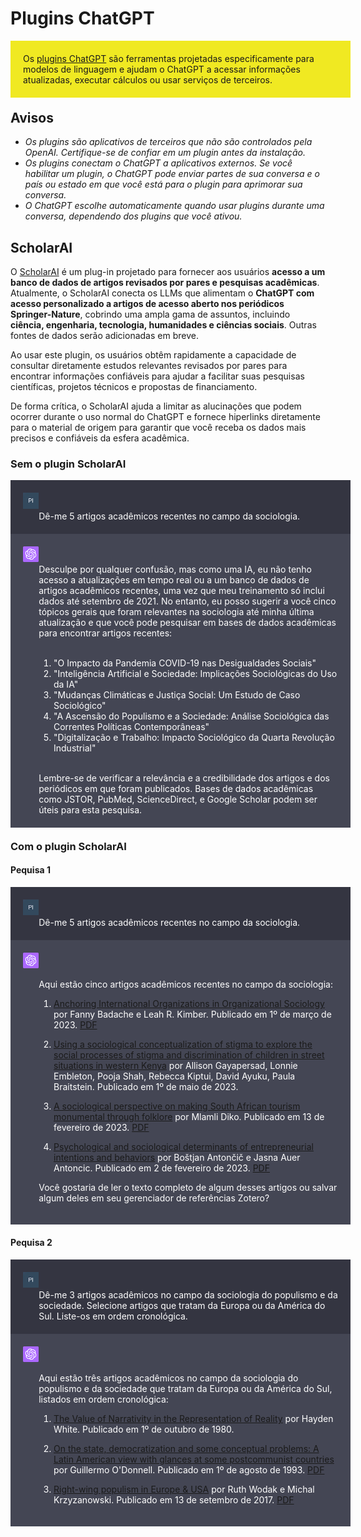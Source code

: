 # Plugins ChatGPT

<div style="width:100%; float:left; background-color:#f0e922; padding:20px; margin: 0; margin-bottom:20px;">Os <a href="https://openai.com/blog/chatgpt-plugins">plugins ChatGPT</a> são ferramentas projetadas especificamente para modelos de linguagem e ajudam o ChatGPT a acessar informações atualizadas, executar cálculos ou usar serviços de terceiros.</div>

## Avisos
- *Os plugins são aplicativos de terceiros que não são controlados pela OpenAI. Certifique-se de confiar em um plugin antes da instalação.*
- *Os plugins conectam o ChatGPT a aplicativos externos. Se você habilitar um plugin, o ChatGPT pode enviar partes de sua conversa e o país ou estado em que você está para o plugin para aprimorar sua conversa.*
- *O ChatGPT escolhe automaticamente quando usar plugins durante uma conversa, dependendo dos plugins que você ativou.*

## ScholarAI

O [ScholarAI](https://www.linkedin.com/company/scholar-ai/) é um plug-in projetado para fornecer aos usuários **acesso a um banco de dados de artigos revisados por pares e pesquisas acadêmicas**. Atualmente, o ScholarAI conecta os LLMs que alimentam o **ChatGPT com acesso personalizado a artigos de acesso aberto nos periódicos Springer-Nature**, cobrindo uma ampla gama de assuntos, incluindo **ciência, engenharia, tecnologia, humanidades e ciências sociais**. Outras fontes de dados serão adicionadas em breve.

Ao usar este plugin, os usuários obtêm rapidamente a capacidade de consultar diretamente estudos relevantes revisados por pares para encontrar informações confiáveis para ajudar a facilitar suas pesquisas científicas, projetos técnicos e propostas de financiamento. 

De forma crítica, o ScholarAI ajuda a limitar as alucinações que podem ocorrer durante o uso normal do ChatGPT e fornece hiperlinks diretamente para o material de origem para garantir que você receba os dados mais precisos e confiáveis da esfera acadêmica.

### Sem o plugin ScholarAI

<div style="width:100%; float:left; background-color:#343541; color:white; padding:20px; margin: 0;">
<div style="width:5%; float:left; padding-right:20px;"><img src="../imagens/PI.png"></div>
<div style="width:95%; float:right">Dê-me 5 artigos acadêmicos recentes no campo da sociologia.</div>
</div>

<div style="width:100%; float:left; background-color:#444654; color:white; padding:20px; margin: 0; margin-bottom: 20px;">
<div style="width:5%; float:left; padding-right:20px;"><img src="../imagens/openai.png"></div>
<div style="width:95%; float:right">Desculpe por qualquer confusão, mas como uma IA, eu não tenho acesso a atualizações em tempo real ou a um banco de dados de artigos acadêmicos recentes, uma vez que meu treinamento só inclui dados até setembro de 2021. No entanto, eu posso sugerir a você cinco tópicos gerais que foram relevantes na sociologia até minha última atualização e que você pode pesquisar em bases de dados acadêmicas para encontrar artigos recentes:<br><br><ol><li>"O Impacto da Pandemia COVID-19 nas Desigualdades Sociais"</li><li>"Inteligência Artificial e Sociedade: Implicações Sociológicas do Uso da IA"</li><li>"Mudanças Climáticas e Justiça Social: Um Estudo de Caso Sociológico"</li><li>"A Ascensão do Populismo e a Sociedade: Análise Sociológica das Correntes Políticas Contemporâneas"</li><li>"Digitalização e Trabalho: Impacto Sociológico da Quarta Revolução Industrial"</li></ol><br>Lembre-se de verificar a relevância e a credibilidade dos artigos e dos periódicos em que foram publicados. Bases de dados acadêmicas como JSTOR, PubMed, ScienceDirect, e Google Scholar podem ser úteis para esta pesquisa.</div>
</div>

### Com o plugin ScholarAI

#### Pequisa 1

<div style="width:100%; float:left; background-color:#343541; color:white; padding:20px; margin: 0;">
<div style="width:5%; float:left; padding-right:20px;"><img src="../imagens/PI.png"></div>
<div style="width:95%; float:right">Dê-me 5 artigos acadêmicos recentes no campo da sociologia.</div>
</div>

<div style="width:100%; float:left; background-color:#444654; color:white; padding:20px; margin: 0; margin-bottom: 20px;">
<div style="width:5%; float:left; padding-right:20px;"><img src="../imagens/openai.png"></div>
<div style="width:95%; float:right"><p>Aqui estão cinco artigos acadêmicos recentes no campo da sociologia:</p><ol><li><p><a href="https://doi.org/10.2478/sjs-2023-0002" target="_new">Anchoring International Organizations in Organizational Sociology</a> por Fanny Badache e Leah R. Kimber. Publicado em 1º de março de 2023. <a href="https://sciendo.com/pdf/10.2478/sjs-2023-0002" target="_new">PDF</a></p></li><li><p><a href="https://doi.org/10.1016/j.chiabu.2020.104803" target="_new">Using a sociological conceptualization of stigma to explore the social processes of stigma and discrimination of children in street situations in western Kenya</a> por Allison Gayapersad, Lonnie Embleton, Pooja Shah, Rebecca Kiptui, David Ayuku, Paula Braitstein. Publicado em 1º de maio de 2023.</p></li><li><p><a href="https://doi.org/10.20525/ijrbs.v12i1.2274" target="_new">A sociological perspective on making South African tourism monumental through folklore</a> por Mlamli Diko. Publicado em 13 de fevereiro de 2023. <a href="https://www.ssbfnet.com/ojs/index.php/ijrbs/article/download/2274/1664" target="_new">PDF</a></p></li><li><p><a href="https://doi.org/10.3389/fpsyg.2023.1076768" target="_new">Psychological and sociological determinants of entrepreneurial intentions and behaviors</a> por Boštjan Antončič e Jasna Auer Antoncic. Publicado em 2 de fevereiro de 2023. <a href="https://www.frontiersin.org/articles/10.3389/fpsyg.2023.1076768/pdf" target="_new">PDF</a></p></li></ol><p>Você gostaria de ler o texto completo de algum desses artigos ou salvar algum deles em seu gerenciador de referências Zotero?</p></div>
</div>

#### Pequisa 2

<div style="width:100%; float:left; background-color:#343541; color:white; padding:20px; margin: 0;">
<div style="width:5%; float:left; padding-right:20px;"><img src="../imagens/PI.png"></div>
<div style="width:95%; float:right">Dê-me 3 artigos acadêmicos no campo da sociologia do populismo e da sociedade. Selecione artigos que tratam da Europa ou da América do Sul. Liste-os em ordem cronológica.</div>
</div>

<div style="width:100%; float:left; background-color:#444654; color:white; padding:20px; margin: 0; margin-bottom: 20px;">
<div style="width:5%; float:left; padding-right:20px;"><img src="../imagens/openai.png"></div>
<div style="width:95%; float:right"><p>Aqui estão três artigos acadêmicos no campo da sociologia do populismo e da sociedade que tratam da Europa ou da América do Sul, listados em ordem cronológica:</p><ol><li><p><a href="https://doi.org/10.1086/448086" target="_new">The Value of Narrativity in the Representation of Reality</a> por Hayden White. Publicado em 1º de outubro de 1980.</p></li><li><p><a href="https://doi.org/10.1016/0305-750x(93)90048-e" target="_new">On the state, democratization and some conceptual problems: A Latin American view with glances at some postcommunist countries</a> por Guillermo O'Donnell. Publicado em 1º de agosto de 1993. <a href="http://www.nd.edu/~kellogg/publications/workingpapers/WPS/192.pdf" target="_new">PDF</a></p></li><li><p><a href="https://doi.org/10.1075/jlp.17042.krz" target="_new">Right-wing populism in Europe &amp; USA</a> por Ruth Wodak e Michal Krzyzanowski. Publicado em 13 de setembro de 2017. <a href="https://eprints.lancs.ac.uk/id/eprint/89138/1/JLP_16_4_Intro_RW_MK_Pre_Pub.pd.pdf" target="_new">PDF</a></p></div>
</div>
